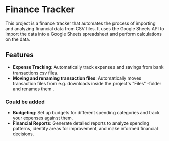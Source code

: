 # Finance Tracker

This project is a finance tracker that automates the process of importing and analyzing financial data from CSV files. It uses the Google Sheets API to import the data into a Google Sheets spreadsheet and perform calculations on the data.

## Features

- **Expense Tracking**: Automatically track expenses and savings from bank transactions csv files.
- **Moving and renaming transaction files**: Automatically moves transaction files from e.g. downloads inside the project's "Files" -folder and renames them <bank-year-month>.

### Could be added
- **Budgeting**: Set up budgets for different spending categories and track your expenses against them.
- **Financial Reports**: Generate detailed reports to analyze spending patterns, identify areas for improvement, and make informed financial decisions.

